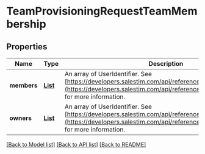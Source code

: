 # TeamProvisioningRequestTeamMembership
## Properties

Name | Type | Description | Notes
------------ | ------------- | ------------- | -------------
**members** | [**List**](MemberUserIdentifier.md) | An array of UserIdentifier. See [https://developers.salestim.com/api/reference/Models/UserIdentifier](https://developers.salestim.com/api/reference/Models/UserIdentifier) for more information. | [optional] [default to null]
**owners** | [**List**](OwnerUserIdentifier.md) | An array of UserIdentifier. See [https://developers.salestim.com/api/reference/Models/UserIdentifier](https://developers.salestim.com/api/reference/Models/UserIdentifier) for more information. | [optional] [default to null]

[[Back to Model list]](../README.md#documentation-for-models) [[Back to API list]](../README.md#documentation-for-api-endpoints) [[Back to README]](../README.md)


